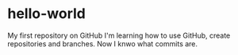 # hello-world
My first repository on GitHub
I'm learning how to use GitHub, create repositories and branches.
Now I knwo what commits are.
